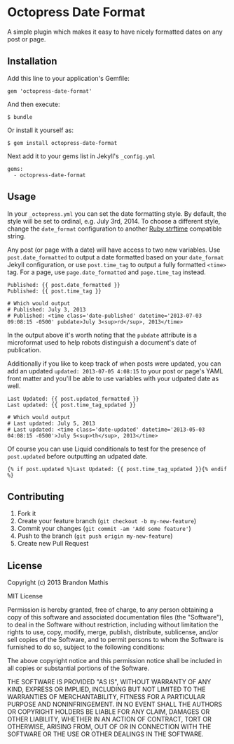# Octopress Date Format

A simple plugin which makes it easy to have nicely formatted dates on any post or page.

## Installation

Add this line to your application's Gemfile:

    gem 'octopress-date-format'

And then execute:

    $ bundle

Or install it yourself as:

    $ gem install octopress-date-format

Next add it to your gems list in Jekyll's `_config.yml`

    gems:
      - octopress-date-format
    
## Usage


In your `_octopress.yml` you can set the date formatting style. By default, the style will be set to ordinal, e.g. July 3rd, 2014. To
choose a different style, change the `date_format` configuration to another [Ruby strftime](http://apidock.com/ruby/DateTime/strftime)
compatible string.

Any post (or page with a date) will have access to two new variables. Use `post.date_formatted` to output a date formatted based on your `date_format` Jekyll
configuration, or use `post.time_tag` to output a fully formatted `<time>` tag. For a page, use `page.date_formatted` and `page.time_tag` instead.

```
Published: {{ post.date_formatted }} 
Published: {{ post.time_tag }} 

# Which would output
# Published: July 3, 2013
# Published: <time class='date-published' datetime='2013-07-03 09:08:15 -0500' pubdate>July 3<sup>rd</sup>, 2013</time>
```

In the output above it's worth noting that the `pubdate` attribute is a microformat used to help robots distinguish a document's date of publication.

Additionally if you like to keep track of when posts were updated, you can add an updated  `updated: 2013-07-05 4:08:15` to your post or page's YAML front matter and you'll be able to use variables with your udpated date as well.

```
Last Updated: {{ post.updated_formatted }} 
Last updated: {{ post.time_tag_updated }} 

# Which would output
# Last updated: July 5, 2013
# Last updated: <time class='date-updated' datetime='2013-05-03 04:08:15 -0500'>July 5<sup>th</sup>, 2013</time>
```

Of course you can use Liquid conditionals to test for the presence of `post.updated` before outputting an udpated date.

```
{% if post.updated %}Last Updated: {{ post.time_tag_updated }}{% endif %}
```

## Contributing

1. Fork it
2. Create your feature branch (`git checkout -b my-new-feature`)
3. Commit your changes (`git commit -am 'Add some feature'`)
4. Push to the branch (`git push origin my-new-feature`)
5. Create new Pull Request


## License

Copyright (c) 2013 Brandon Mathis

MIT License

Permission is hereby granted, free of charge, to any person obtaining
a copy of this software and associated documentation files (the
"Software"), to deal in the Software without restriction, including
without limitation the rights to use, copy, modify, merge, publish,
distribute, sublicense, and/or sell copies of the Software, and to
permit persons to whom the Software is furnished to do so, subject to
the following conditions:

The above copyright notice and this permission notice shall be
included in all copies or substantial portions of the Software.

THE SOFTWARE IS PROVIDED "AS IS", WITHOUT WARRANTY OF ANY KIND,
EXPRESS OR IMPLIED, INCLUDING BUT NOT LIMITED TO THE WARRANTIES OF
MERCHANTABILITY, FITNESS FOR A PARTICULAR PURPOSE AND
NONINFRINGEMENT. IN NO EVENT SHALL THE AUTHORS OR COPYRIGHT HOLDERS BE
LIABLE FOR ANY CLAIM, DAMAGES OR OTHER LIABILITY, WHETHER IN AN ACTION
OF CONTRACT, TORT OR OTHERWISE, ARISING FROM, OUT OF OR IN CONNECTION
WITH THE SOFTWARE OR THE USE OR OTHER DEALINGS IN THE SOFTWARE.
